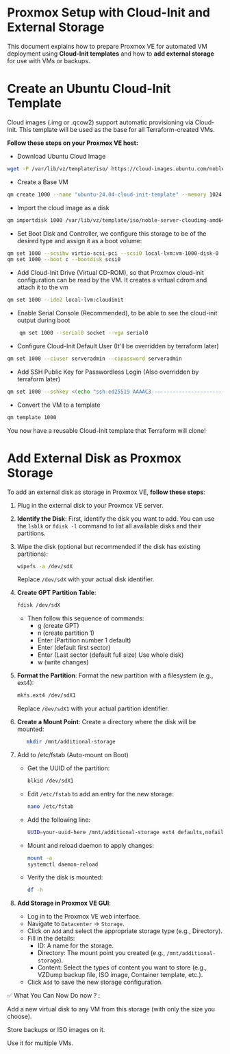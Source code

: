 # Proxmox Setup with Cloud-Init and External Storage

This document explains how to prepare Proxmox VE for automated VM deployment using **Cloud-Init templates** and how to **add external storage** for use with VMs or backups.

# Create an Ubuntu Cloud-Init Template

Cloud images (.img or .qcow2) support automatic provisioning via Cloud-Init. This template will be used as the base for all Terraform-created VMs.

**Follow these steps on your Proxmox VE host:**

- Download Ubuntu Cloud Image

```bash
wget -P /var/lib/vz/template/iso/ https://cloud-images.ubuntu.com/noble/current/noble-server-cloudimg-amd64.img
```

- Create a Base VM
```bash
qm create 1000 --name "ubuntu-24.04-cloud-init-template" --memory 1024 --net0 virtio,bridge=vmbr0
```

- Import the cloud image as a disk
```bash
qm importdisk 1000 /var/lib/vz/template/iso/noble-server-cloudimg-amd64.img local-lvm
```

- Set Boot Disk and Controller, we configure this storage to be of the desired type and assign it as a boot volume:
```bash
qm set 1000 --scsihw virtio-scsi-pci --scsi0 local-lvm:vm-1000-disk-0
qm set 1000 --boot c --bootdisk scsi0
```

- Add Cloud-Init Drive (Virtual CD-ROM), so that Proxmox cloud-init configuration can be read by the VM. It creates a vritual cdrom and attach it to the vm
```bash
qm set 1000 --ide2 local-lvm:cloudinit
```

- Enable Serial Console (Recommended), to be able to see the cloud-init output during boot
```bash
    qm set 1000 --serial0 socket --vga serial0
```

- Configure Cloud-Init Default User  (It'll be overridden by terraform later)
```bash
qm set 1000 --ciuser serveradmin --cipassword serveradmin
```

- Add SSH Public Key for Passwordless Login (Also overridden by terraform later)
```bash
qm set 1000 --sshkey <(echo "ssh-ed25519 AAAAC3--------------------------------77 john.doe)
```

- Convert the VM to a template
```bash
qm template 1000
```

You now have a reusable Cloud-Init template that Terraform will clone!


# Add External Disk as Proxmox Storage

To add an external disk as storage in Proxmox VE, **follow these steps**:

1. Plug in the external disk to your Proxmox VE server.
2. **Identify the Disk**: First, identify the disk you want to add. You can use the `lsblk` or `fdisk -l` command to list all available disks and their partitions.
3. Wipe the disk (optional but recommended if the disk has existing partitions):
   ```bash
   wipefs -a /dev/sdX
   ```
   Replace `/dev/sdX` with your actual disk identifier.
4. **Create GPT Partition Table**:
    ```bash
    fdisk /dev/sdX
    ```
   - Then follow this sequence of commands:
      - g   (create GPT)
      - n   (create partition 1)
      - Enter (Partition number 1 default)
      - Enter (default first sector)
      - Enter (Last sector (default full size)	Use whole disk)
      - w   (write changes)


5. **Format the Partition**: Format the new partition with a filesystem (e.g., ext4):
   ```bash
   mkfs.ext4 /dev/sdX1
   ```
   Replace `/dev/sdX1` with your actual partition identifier.
6. **Create a Mount Point**: Create a directory where the disk will be mounted:
   ```bash
      mkdir /mnt/additional-storage
   ```
7. Add to /etc/fstab (Auto-mount on Boot)

   - Get the UUID of the partition:
      ```bash
      blkid /dev/sdX1
      ```
   - Edit `/etc/fstab` to add an entry for the new storage:
      ```bash
      nano /etc/fstab
      ```
   -  Add the following line:
       ```bash
       UUID=your-uuid-here /mnt/additional-storage ext4 defaults,nofail 0 2
        ```
   - Mount and reload daemon to apply changes:
     ```bash
     mount -a
     systemctl daemon-reload
      ```
   - Verify the disk is mounted:
      ```bash
      df -h
      ```

8. **Add Storage in Proxmox VE GUI**:
   - Log in to the Proxmox VE web interface.
   - Navigate to `Datacenter` -> `Storage`.
   - Click on `Add` and select the appropriate storage type (e.g., Directory).
   - Fill in the details:
     - ID: A name for the storage.
     - Directory: The mount point you created (e.g., `/mnt/additional-storage`).
     - Content: Select the types of content you want to store (e.g., VZDump backup file, ISO image, Container template, etc.).
   - Click `Add` to save the new storage configuration.

✅ What You Can Now Do now ? :

Add a new virtual disk to any VM from this storage (with only the size you choose).

Store backups or ISO images on it.

Use it for multiple VMs.
    

   





